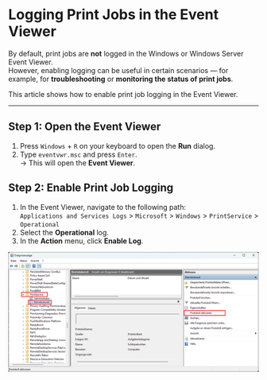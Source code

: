 # Logging Print Jobs in the Event Viewer

By default, print jobs are **not** logged in the Windows or Windows Server Event Viewer.  
However, enabling logging can be useful in certain scenarios — for example, for **troubleshooting** or **monitoring the status of print jobs**.

This article shows how to enable print job logging in the Event Viewer.

---

## Step 1: Open the Event Viewer

1. Press `Windows` + `R` on your keyboard to open the **Run** dialog.
2. Type `eventvwr.msc` and press `Enter`.  
   → This will open the **Event Viewer**.

## Step 2: Enable Print Job Logging

1. In the Event Viewer, navigate to the following path:  
   `Applications and Services Logs` > `Microsoft` > `Windows` > `PrintService` > `Operational`
2. Select the **Operational** log.
3. In the **Action** menu, click **Enable Log**.

![Event Viewer - Enable Print Job Logging](/assets/images/365-business-print-agent/3025eb4d-7262-45a1-977a-b285901b1565.png)